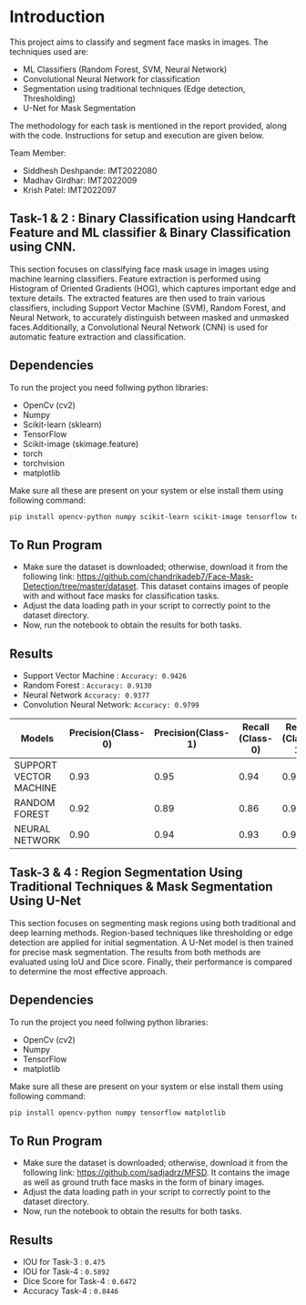 # Introduction
This project aims to classify and segment face masks in images. The techniques used are:
- ML Classifiers (Random Forest, SVM, Neural Network)
- Convolutional Neural Network for classification
- Segmentation using traditional techniques (Edge detection, Thresholding)
- U-Net for Mask Segmentation

The methodology for each task is mentioned in the report provided, along with the code. Instructions for setup and execution are given below.

Team Member: 
- Siddhesh Deshpande: IMT2022080
- Madhav Girdhar: IMT2022009
- Krish Patel: IMT2022097

## Task-1 & 2 : Binary Classification using Handcarft Feature and ML classifier & Binary Classification using CNN.

This section focuses on classifying face mask usage in images using machine learning classifiers. Feature extraction is performed using Histogram of Oriented Gradients (HOG), which captures important edge and texture details. The extracted features are then used to train various classifiers, including Support Vector Machine (SVM), Random Forest, and Neural Network, to accurately distinguish between masked and unmasked faces.Additionally, a Convolutional Neural Network (CNN) is used for automatic feature extraction and classification. 

## Dependencies

To run the project you need follwing python libraries:
- OpenCv (cv2)
- Numpy
- Scikit-learn (sklearn)
- TensorFlow
- Scikit-image (skimage.feature)
- torch
- torchvision
- matplotlib

Make sure all these are present on your system or else install them using following command: 
```bash
pip install opencv-python numpy scikit-learn scikit-image tensorflow torch torchvision matplotlib
```

## To Run Program
- Make sure the dataset is downloaded; otherwise, download it from the following link: https://github.com/chandrikadeb7/Face-Mask-Detection/tree/master/dataset. This dataset contains images of people with and without face masks for classification tasks.
- Adjust the data loading path in your script to correctly point to the dataset directory.
- Now, run the notebook to obtain the results for both tasks.

## Results

- Support Vector Machine : ```Accuracy: 0.9426```
- Random Forest : ```Accuracy: 0.9130```
- Neural Network ```Accuracy: 0.9377```
- Convolution Neural Network: ```Accuracy: 0.9799```

| Models                | Precision(Class-0) | Precision(Class-1) | Recall (Class-0)  | Recall (Class-1)|
| -                     |   -               |    -               |  -                 |  -              |
| SUPPORT VECTOR MACHINE|   0.93            |       0.95         |       0.94         |    0.94         |
| RANDOM FOREST         |   0.92            |       0.89         |       0.86         |    0.94         | 
| NEURAL NETWORK        |   0.90            |       0.94         |       0.93         |    0.92         |


## Task-3 & 4 : Region Segmentation Using Traditional Techniques & Mask Segmentation Using U-Net

This section focuses on segmenting mask regions using both traditional and deep learning methods. Region-based techniques like thresholding or edge detection are applied for initial segmentation. A U-Net model is then trained for precise mask segmentation. The results from both methods are evaluated using IoU and Dice score. Finally, their performance is compared to determine the most effective approach.

## Dependencies

To run the project you need follwing python libraries:
- OpenCv (cv2)
- Numpy
- TensorFlow
- matplotlib

Make sure all these are present on your system or else install them using following command: 
```bash
pip install opencv-python numpy tensorflow matplotlib
```

## To Run Program
- Make sure the dataset is downloaded; otherwise, download it from the following link: https://github.com/sadjadrz/MFSD. It contains the image as well as ground truth face masks in the form of binary images.
- Adjust the data loading path in your script to correctly point to the dataset directory.
- Now, run the notebook to obtain the results for both tasks.

## Results

- IOU for Task-3 : ```0.475```
- IOU for Task-4 : ```0.5892```
- Dice Score for Task-4 : ```0.6472```
- Accuracy Task-4 : ```0.8446```
